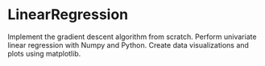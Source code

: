 # LinearRegression
Implement the gradient descent algorithm from scratch.
Perform univariate linear regression with Numpy and Python.
Create data visualizations and plots using matplotlib.
